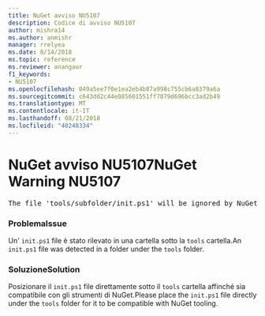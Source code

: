 ```yaml
---
title: NuGet avviso NU5107
description: Codice di avviso NU5107
author: mishra14
ms.author: anmishr
manager: rrelyea
ms.date: 8/14/2018
ms.topic: reference
ms.reviewer: anangaur
f1_keywords:
- NU5107
ms.openlocfilehash: 049a5ee7f0e1ea2eb4b87a998c755cb6a8379a6a
ms.sourcegitcommit: c643dd2c44e085601551ff7079d696bcc3ad2b49
ms.translationtype: MT
ms.contentlocale: it-IT
ms.lasthandoff: 08/21/2018
ms.locfileid: "40248334"
---
```

# <a name="nuget-warning-nu5107"></a><span data-ttu-id="9c15b-103">NuGet avviso NU5107</span><span class="sxs-lookup"><span data-stu-id="9c15b-103">NuGet Warning NU5107</span></span>
<pre>The file 'tools/subfolder/init.ps1' will be ignored by NuGet because it is not directly under 'tools' folder. Place the file directly under 'tools' folder.</pre>

### <a name="issue"></a><span data-ttu-id="9c15b-104">Problema</span><span class="sxs-lookup"><span data-stu-id="9c15b-104">Issue</span></span>

<span data-ttu-id="9c15b-105">Un' `init.ps1` file è stato rilevato in una cartella sotto la `tools` cartella.</span><span class="sxs-lookup"><span data-stu-id="9c15b-105">An `init.ps1` file was detected in a folder under the `tools` folder.</span></span>


### <a name="solution"></a><span data-ttu-id="9c15b-106">Soluzione</span><span class="sxs-lookup"><span data-stu-id="9c15b-106">Solution</span></span>

<span data-ttu-id="9c15b-107">Posizionare il `init.ps1` file direttamente sotto il `tools` cartella affinché sia compatibile con gli strumenti di NuGet.</span><span class="sxs-lookup"><span data-stu-id="9c15b-107">Please place the `init.ps1` file directly under the `tools` folder for it to be compatible with NuGet tooling.</span></span>

